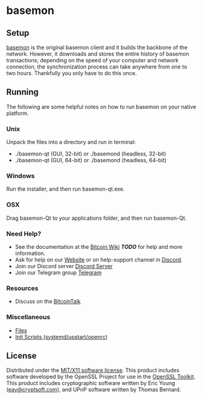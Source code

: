 basemon
=====================

Setup
---------------------
[basemon](https://www.basemonproject.org/basemon-wallets/) is the original basemon client and it builds the backbone of the network. However, it downloads and stores the entire history of basemon transactions; depending on the speed of your computer and network connection, the synchronization process can take anywhere from one to two hours. Thankfully you only have to do this once.

Running
---------------------
The following are some helpful notes on how to run basemon on your native platform.

### Unix

Unpack the files into a directory and run in terminal:

- ./basemon-qt (GUI, 32-bit) or ./basemond (headless, 32-bit)
- ./basemon-qt (GUI, 64-bit) or ./basemond (headless, 64-bit)

### Windows

Run the installer, and then run basemon-qt.exe.

### OSX

Drag basemon-Qt to your applications folder, and then run basemon-Qt.

### Need Help?

* See the documentation at the [Bitcoin Wiki](https://en.bitcoin.it/wiki/Main_Page) ***TODO***
for help and more information.
* Ask for help on our [Website](https://www.basemonproject.org/help-support/) or on help-support channel in [Discord](http://discordapp.com/invite/B8F7Jdv).
* Join our Discord server [Discord Server](http://discordapp.com/invite/B8F7Jdv)
* Join our Telegram group [Telegram](http://t.me/basemoncoin )

### Resources

* Discuss on the [BitcoinTalk](https://bitcointalk.org/index.php?topic=1848351.0)

### Miscellaneous

- [Files](files.md)
- [Init Scripts (systemd/upstart/openrc)](init.md)

License
---------------------
Distributed under the [MIT/X11 software license](http://www.opensource.org/licenses/mit-license.php).
This product includes software developed by the OpenSSL Project for use in the [OpenSSL Toolkit](https://www.openssl.org/). This product includes
cryptographic software written by Eric Young ([eay@cryptsoft.com](mailto:eay@cryptsoft.com)), and UPnP software written by Thomas Bernard.
